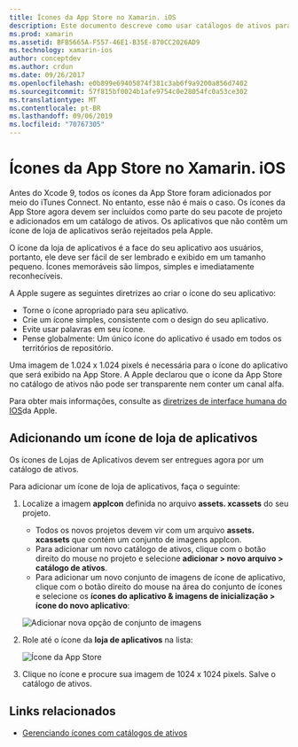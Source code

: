 ```yaml
---
title: Ícones da App Store no Xamarin. iOS
description: Este documento descreve como usar catálogos de ativos para gerenciar um ícone de loja de aplicativos para um aplicativo Xamarin. iOS. Anteriormente, os ícones da App Store foram gerenciados com o iTunes Connect.
ms.prod: xamarin
ms.assetid: BFB5665A-F557-46E1-B35E-870CC2026AD9
ms.technology: xamarin-ios
author: conceptdev
ms.author: crdun
ms.date: 09/26/2017
ms.openlocfilehash: e0b899e69405874f381c3ab6f9a9200a856d7402
ms.sourcegitcommit: 57f815bf0024b1afe9754c0e28054fc0a53ce302
ms.translationtype: MT
ms.contentlocale: pt-BR
ms.lasthandoff: 09/06/2019
ms.locfileid: "70767305"
---
```

# <a name="app-store-icons-in-xamarinios"></a>Ícones da App Store no Xamarin. iOS

Antes do Xcode 9, todos os ícones da App Store foram adicionados por meio do iTunes Connect. No entanto, esse não é mais o caso. Os ícones da App Store agora devem ser incluídos como parte do seu pacote de projeto e adicionados em um catálogo de ativos. Os aplicativos que não contêm um ícone de loja de aplicativos serão rejeitados pela Apple.

O ícone da loja de aplicativos é a face do seu aplicativo aos usuários, portanto, ele deve ser fácil de ser lembrado e exibido em um tamanho pequeno. Ícones memoráveis são limpos, simples e imediatamente reconhecíveis.

A Apple sugere as seguintes diretrizes ao criar o ícone do seu aplicativo:

- Torne o ícone apropriado para seu aplicativo.
- Crie um ícone simples, consistente com o design do seu aplicativo.
- Evite usar palavras em seu ícone.
- Pense globalmente: Um único ícone do aplicativo é usado em todos os territórios de repositório.

Uma imagem de 1.024 x 1.024 pixels é necessária para o ícone do aplicativo que será exibido na App Store.  A Apple declarou que o ícone da App Store no catálogo de ativos não pode ser transparente nem conter um canal alfa.

Para obter mais informações, consulte as [diretrizes de interface humana do IOS](https://developer.apple.com/ios/human-interface-guidelines/icons-and-images/image-size-and-resolution/)da Apple.

## <a name="adding-an-app-store-icon"></a>Adicionando um ícone de loja de aplicativos

Os ícones de Lojas de Aplicativos devem ser entregues agora por um catálogo de ativos. 

Para adicionar um ícone de loja de aplicativos, faça o seguinte:

1. Localize a imagem **appIcon** definida no arquivo **assets. xcassets** do seu projeto. 
    - Todos os novos projetos devem vir com um arquivo **assets. xcassets** que contém um conjunto de imagens appIcon.
    - Para adicionar um novo catálogo de ativos, clique com o botão direito do mouse no projeto e selecione **adicionar > novo arquivo > catálogo de ativos**.
    - Para adicionar um novo conjunto de imagens de ícone de aplicativo, clique com o botão direito do mouse na área do conjunto de ícones e selecione os **ícones do aplicativo & imagens de inicialização > ícone do novo aplicativo**:

    ![Adicionar nova opção de conjunto de imagens](app-store-icon-images/image1.png)

2. Role até o ícone da **loja de aplicativos** na lista:

    ![Ícone da App Store](app-store-icon-images/image2.png)

3. Clique no ícone e procure sua imagem de 1024 x 1024 pixels. Salve o catálogo de ativos.

## <a name="related-links"></a>Links relacionados

- [Gerenciando ícones com catálogos de ativos](~/ios/app-fundamentals/images-icons/app-icons.md#managing)
